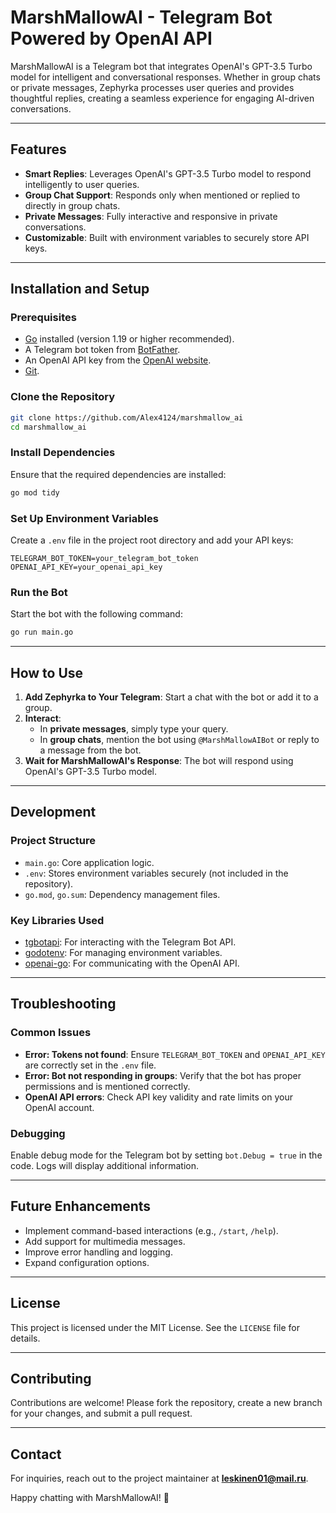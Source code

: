 # MarshMallowAI - Telegram Bot Powered by OpenAI API

MarshMallowAI is a Telegram bot that integrates OpenAI's GPT-3.5 Turbo model for intelligent and conversational responses. Whether in group chats or private messages, Zephyrka processes user queries and provides thoughtful replies, creating a seamless experience for engaging AI-driven conversations.

---

## Features

- **Smart Replies**: Leverages OpenAI's GPT-3.5 Turbo model to respond intelligently to user queries.
- **Group Chat Support**: Responds only when mentioned or replied to directly in group chats.
- **Private Messages**: Fully interactive and responsive in private conversations.
- **Customizable**: Built with environment variables to securely store API keys.

---

## Installation and Setup

### Prerequisites

- [Go](https://golang.org/dl/) installed (version 1.19 or higher recommended).
- A Telegram bot token from [BotFather](https://core.telegram.org/bots#botfather).
- An OpenAI API key from the [OpenAI website](https://openai.com/).
- [Git](https://git-scm.com/).

### Clone the Repository

```bash
git clone https://github.com/Alex4124/marshmallow_ai
cd marshmallow_ai
```

### Install Dependencies

Ensure that the required dependencies are installed:

```bash
go mod tidy
```

### Set Up Environment Variables

Create a `.env` file in the project root directory and add your API keys:

```plaintext
TELEGRAM_BOT_TOKEN=your_telegram_bot_token
OPENAI_API_KEY=your_openai_api_key
```

### Run the Bot

Start the bot with the following command:

```bash
go run main.go
```

---

## How to Use

1. **Add Zephyrka to Your Telegram**: Start a chat with the bot or add it to a group.
2. **Interact**:
   - In **private messages**, simply type your query.
   - In **group chats**, mention the bot using `@MarshMallowAIBot` or reply to a message from the bot.
3. **Wait for MarshMallowAI's Response**: The bot will respond using OpenAI's GPT-3.5 Turbo model.

---

## Development

### Project Structure

- `main.go`: Core application logic.
- `.env`: Stores environment variables securely (not included in the repository).
- `go.mod`, `go.sum`: Dependency management files.

### Key Libraries Used

- [tgbotapi](https://github.com/go-telegram-bot-api/telegram-bot-api): For interacting with the Telegram Bot API.
- [godotenv](https://github.com/joho/godotenv): For managing environment variables.
- [openai-go](https://github.com/openai/openai-go): For communicating with the OpenAI API.

---

## Troubleshooting

### Common Issues

- **Error: Tokens not found**: Ensure `TELEGRAM_BOT_TOKEN` and `OPENAI_API_KEY` are correctly set in the `.env` file.
- **Error: Bot not responding in groups**: Verify that the bot has proper permissions and is mentioned correctly.
- **OpenAI API errors**: Check API key validity and rate limits on your OpenAI account.

### Debugging

Enable debug mode for the Telegram bot by setting `bot.Debug = true` in the code. Logs will display additional information.

---

## Future Enhancements

- Implement command-based interactions (e.g., `/start`, `/help`).
- Add support for multimedia messages.
- Improve error handling and logging.
- Expand configuration options.

---

## License

This project is licensed under the MIT License. See the `LICENSE` file for details.

---

## Contributing

Contributions are welcome! Please fork the repository, create a new branch for your changes, and submit a pull request.

---

## Contact

For inquiries, reach out to the project maintainer at **leskinen01@mail.ru**.

Happy chatting with MarshMallowAI! 🎉

